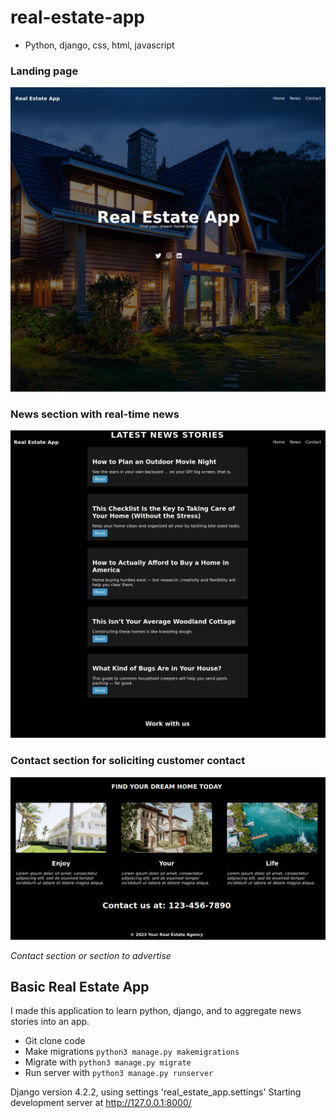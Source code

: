 # real-estate-app

- Python, django, css, html, javascript

### Landing page

![landing](https://raw.githubusercontent.com/n1ghtx0w1/real-estate-app/main/assets/real-estate-1.JPG)

### News section with real-time news

![News](https://raw.githubusercontent.com/n1ghtx0w1/real-estate-app/main/assets/real-estate-2.JPG)

### Contact section for soliciting customer contact

![Contact](https://raw.githubusercontent.com/n1ghtx0w1/real-estate-app/main/assets/contact-section.png)

*Contact section or section to advertise*

## Basic Real Estate App

I made this application to learn python, django, and to aggregate news stories into an app.  

- Git clone code
- Make migrations `python3 manage.py makemigrations` 
- Migrate with `python3 manage.py migrate` 
- Run server with `python3 manage.py runserver`

Django version 4.2.2, using settings 'real_estate_app.settings'
Starting development server at http://127.0.0.1:8000/

